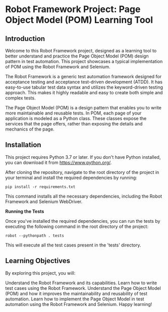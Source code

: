# Robot Framework Project: Page Object Model (POM) Learning Tool

## Introduction

Welcome to this Robot Framework project, designed as a learning tool to better understand and practice the Page Object Model (POM) design pattern in test automation. This project showcases a typical implementation of POM using the Robot Framework and Selenium.

The Robot Framework is a generic test automation framework designed for acceptance testing and acceptance test-driven development (ATDD). 
It has easy-to-use tabular test data syntax and utilizes the keyword-driven testing approach. This makes it highly readable and easy to create both simple and complex tests.

The Page Object Model (POM) is a design pattern that enables you to write more maintainable and reusable tests. In POM, each page of your application is modeled as a Python class. These classes expose the services that the page offers, rather than exposing the details and mechanics of the page.

## Installation

This project requires Python 3.7 or later. If you don't have Python installed, you can download it from https://www.python.org/.

After cloning the repository, navigate to the root directory of the project in your terminal and install the required dependencies by running:

```pip install -r requirements.txt```

This command installs all the necessary dependencies, including the Robot Framework and Selenium WebDriver.

**Running the Tests**

Once you've installed the required dependencies, you can run the tests by executing the following command in the root directory of the project:

```robot --pythonpath . tests```

This will execute all the test cases present in the 'tests' directory.

## Learning Objectives

By exploring this project, you will:

Understand the Robot Framework and its capabilities.
Learn how to write test cases using the Robot Framework.
Understand the Page Object Model (POM) and how it improves the maintainability and reusability of test automation.
Learn how to implement the Page Object Model in test automation using the Robot Framework and Selenium.
Happy learning!
